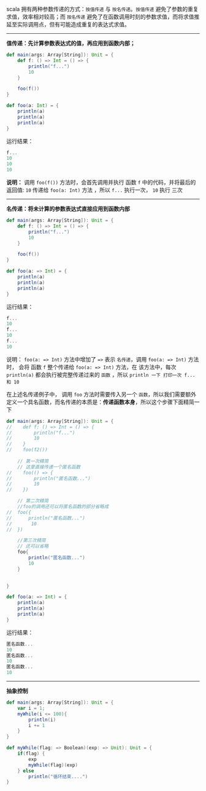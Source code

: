 scala 拥有两种参数传递的方式：`按值传递` 与 `按名传递`。`按值传递` 避免了参数的重复求值，效率相对较高；而  `按名传递`  避免了在函数调用时刻的参数求值，而将求值推延至实际调用点，但有可能造成重复的表达式求值。

---

**值传递：先计算参数表达式的值，再应用到函数内部；**
```scala
def main(args: Array[String]): Unit = {
    def f: () => Int = () => {
        println("f...")
        10
    }

	foo(f())
}

def foo(a: Int) = {
    println(a)
    println(a)
    println(a)
}
```

运行结果：
```scala
f...
10
10
10
```
**说明：** 调用 `foo(f())` 方法时，会首先调用并执行 函数 `f` 中的代码，并将最后的返回值: `10` 传递给 `foo(a: Int)` 方法 ，所以 `f...` 执行一次， `10` 执行 三次

---

**名传递：将未计算的参数表达式直接应用到函数内部**
```scala
def main(args: Array[String]): Unit = {
    def f: () => Int = () => {
        println("f...")
        10
    }

	foo(f())
}

def foo(a: => Int) = {
    println(a)
    println(a)
    println(a)
}
```
运行结果：
```scala
f...
10
f...
10
f...
10
```
说明： `foo(a: => Int)` 方法中增加了 `=>` 表示 `名传递`，调用 `foo(a: => Int)` 方法时， 会将 函数 `f` 整个传递给 `foo(a: => Int)` 方法，在 该方法中，每次 `println(a)` 都会执行被完整传递过来的 `函数` ，所以 `println 一下 打印一次 f... 和 10`


在上述名传递例子中， 调用 `foo` 方法时需要传入另一个 `函数`，所以我们需要额外定义一个具名函数，而名传递的本质是：**传递函数本身**，所以这个步骤下面精简一下
```scala
def main(args: Array[String]): Unit = {
//    def f: () => Int = () => {
//        println("f...")
//        10
//    }
//    foo(f2())
	
	// 第一次精简
	// 这里直接传递一个匿名函数
//    foo(() => {
//        println("匿名函数...")
//        10
//    })

	// 第二次精简
	//foo的调用还可以将匿名函数的部分省略成
//	foo({
//		println("匿名函数...")
//       10
//	})

	//第三次精简
	// 还可以省略
	foo{
		println("匿名函数...")
        10
	}
	

}

def foo(a: => Int) = {
    println(a)
    println(a)
    println(a)
}
```
运行结果：
```scala
匿名函数...
10
匿名函数...
10
匿名函数...
10
```

---
**抽象控制**
```scala
def main(args: Array[String]): Unit = {
    var i = 1;
    myWhile(i <= 100){
        println(i)
        i += 1
    }
}

def myWhile(flag: => Boolean)(exp: => Unit): Unit = {
    if(flag) {
        exp
        myWhile(flag)(exp)
    } else
        println("循环结束....")
}
```
